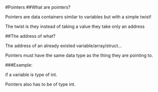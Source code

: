 #Pointers
##What are pointers?

Pointers are data containers similar to variables but with a simple twist!

The twist is they instead of taking a value they take only an address

##The address of what?

The address of an already existed variable/array/struct...

Pointers must have the same data type as the thing they are pointing to.

###Example:

if a variable is type of int.

Pointers also has to be of type int.
